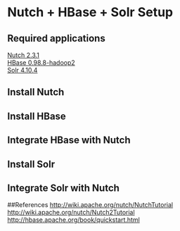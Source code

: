 # Nutch + HBase + Solr Setup

## Required applications
<a href="http://www.apache.org/dyn/closer.lua/nutch/2.3.1/apache-nutch-2.3.1-src.tar.gz">Nutch 2.3.1</a><br />
<a href="https://archive.apache.org/dist/hbase/hbase-0.98.8/hbase-0.98.8-hadoop2-bin.tar.gz">HBase 0.98.8-hadoop2</a><br />
<a href="http://mirror.apache-kr.org/lucene/solr/4.10.4/solr-4.10.4.tgz">Solr 4.10.4</a><br />

## Install Nutch
## Install HBase
## Integrate HBase with Nutch
## Install Solr
## Integrate Solr with Nutch

##References
<a href="http://wiki.apache.org/nutch/NutchTutorial">http://wiki.apache.org/nutch/NutchTutorial</a>
<a href="http://wiki.apache.org/nutch/Nutch2Tutorial">http://wiki.apache.org/nutch/Nutch2Tutorial</a>
<a href="http://hbase.apache.org/book/quickstart.html">http://hbase.apache.org/book/quickstart.html</a>

